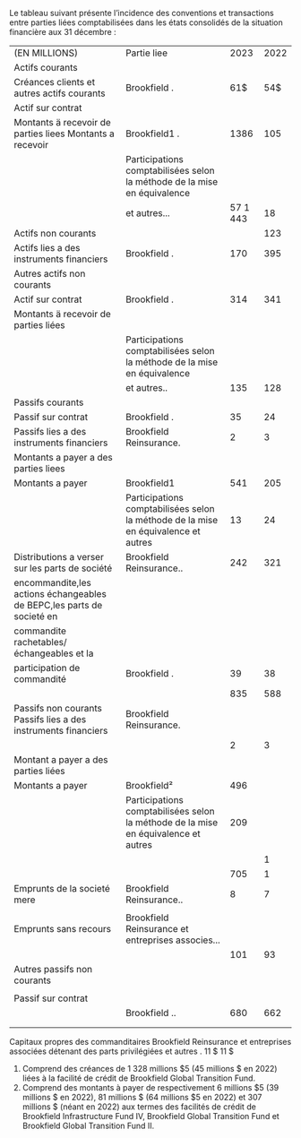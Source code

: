 Le tableau suivant présente l’incidence des conventions et transactions entre parties liées comptabilisées dans les états consolidés de la situation financière aux 31 décembre :  

<html><body><table><tr><td>(EN MILLIONS)</td><td>Partie liee</td><td>2023</td><td>2022</td></tr><tr><td>Actifs courants</td><td></td><td></td><td></td></tr><tr><td>Créances clients et autres actifs courants</td><td>Brookfield .</td><td>61$</td><td>54$</td></tr><tr><td>Actif sur contrat</td><td></td><td></td><td></td></tr><tr><td>Montants ä recevoir de parties liees Montants a recevoir</td><td>Brookfield1 .</td><td>1386</td><td>105</td></tr><tr><td></td><td>Participations comptabilisées selon la méthode de la mise en équivalence</td><td></td><td></td></tr><tr><td></td><td>et autres...</td><td>57 1 443</td><td>18</td></tr><tr><td>Actifs non courants</td><td></td><td></td><td>123</td></tr><tr><td>Actifs lies a des instruments financiers</td><td>Brookfield .</td><td>170</td><td>395</td></tr><tr><td>Autres actifs non courants</td><td></td><td></td><td></td></tr><tr><td>Actif sur contrat</td><td>Brookfield .</td><td>314</td><td>341</td></tr><tr><td>Montants ä recevoir de parties liées</td><td></td><td></td><td></td></tr><tr><td></td><td>Participations comptabilisées selon la méthode de la mise en équivalence</td><td></td><td></td></tr><tr><td></td><td>et autres..</td><td>135</td><td>128</td></tr><tr><td>Passifs courants</td><td></td><td></td><td></td></tr><tr><td>Passif sur contrat</td><td>Brookfield .</td><td>35</td><td>24</td></tr><tr><td>Passifs lies a des instruments financiers</td><td>Brookfield Reinsurance.</td><td>2</td><td>3</td></tr><tr><td> Montants a payer a des parties liees</td><td></td><td></td><td></td></tr><tr><td>Montants a payer</td><td>Brookfield1</td><td>541</td><td>205</td></tr><tr><td></td><td>Participations comptabilisées selon la méthode de la mise en équivalence et autres</td><td>13</td><td>24</td></tr><tr><td>Distributions a verser sur les parts de société</td><td>Brookfield Reinsurance..</td><td>242</td><td>321</td></tr><tr><td>encommandite,les actions échangeables de BEPC,les parts de societé en</td><td></td><td></td><td></td></tr><tr><td>commandite rachetables/échangeables et la</td><td></td><td></td><td></td></tr><tr><td>participation de commandité</td><td>Brookfield .</td><td>39</td><td>38</td></tr><tr><td></td><td></td><td>835</td><td>588</td></tr><tr><td>Passifs non courants Passifs lies a des instruments financiers</td><td>Brookfield Reinsurance.</td><td></td><td></td></tr><tr><td></td><td></td><td>2</td><td>3</td></tr><tr><td>Montant a payer a des parties liées</td><td></td><td></td><td></td></tr><tr><td>Montants a payer</td><td>Brookfield²</td><td>496</td><td></td></tr><tr><td></td><td>Participations comptabilisées selon la méthode de la mise en équivalence et autres</td><td>209</td><td></td></tr><tr><td></td><td></td><td></td><td>1</td></tr><tr><td></td><td></td><td>705</td><td>1</td></tr><tr><td>Emprunts de la societé mere</td><td>Brookfield Reinsurance..</td><td>8</td><td>7</td></tr><tr><td></td><td></td><td></td><td></td></tr><tr><td>Emprunts sans recours</td><td>Brookfield Reinsurance et entreprises associes...</td><td></td><td></td></tr><tr><td></td><td></td><td>101</td><td>93</td></tr><tr><td>Autres passifs non courants</td><td></td><td></td><td></td></tr><tr><td></td><td></td><td></td><td></td></tr><tr><td>Passif sur contrat</td><td></td><td></td><td></td></tr><tr><td></td><td>Brookfield ..</td><td>680</td><td>662</td></tr><tr><td></td><td></td><td></td><td></td></tr><tr><td></td><td></td><td></td><td></td></tr></table></body></html>  

Capitaux propres des commanditaires Brookfield Reinsurance et entreprises associées détenant des parts privilégiées et autres . 11 \$ 11 \$  

1) Comprend des créances de 1 328 millions $\$ 5$ (45 millions \$ en 2022) liées à la facilité de crédit de Brookfield Global Transition Fund.   
2) Comprend des montants à payer de respectivement 6 millions $\$ 5$ (39 millions \$ en 2022), 81 millions \$ (64 millions $\$ 5$ en 2022) et 307 millions \$ (néant en 2022) aux termes des facilités de crédit de Brookfield Infrastructure Fund IV, Brookfield Global Transition Fund et Brookfield Global Transition Fund II.  